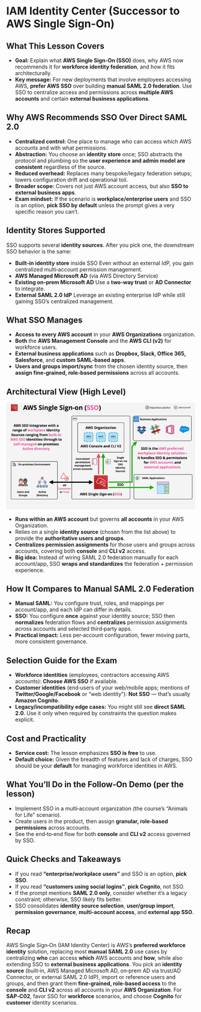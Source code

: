 # IAM Identity Center (Successor to AWS Single Sign-On)

## What This Lesson Covers

- **Goal:** Explain what **AWS Single Sign‑On (SSO)** does, why AWS now recommends it for **workforce identity federation**, and how it fits architecturally.
- **Key message:** For new deployments that involve employees accessing AWS, **prefer AWS SSO** over building **manual SAML 2.0 federation**. Use SSO to centralize access and permissions across **multiple AWS accounts** and certain **external business applications**.

## Why AWS Recommends SSO Over Direct SAML 2.0

- **Centralized control:** One place to manage who can access which AWS accounts and with what permissions.
- **Abstraction:** You choose an **identity store** once; SSO abstracts the protocol and plumbing so the **user experience and admin model are consistent** regardless of the source.
- **Reduced overhead:** Replaces many bespoke/legacy federation setups; lowers configuration drift and operational toil.
- **Broader scope:** Covers not just AWS account access, but also **SSO to external business apps**.
- **Exam mindset:** If the scenario is **workplace/enterprise users** and SSO is an option, **pick SSO by default** unless the prompt gives a very specific reason you can’t.

## Identity Stores Supported

SSO supports several **identity sources**. After you pick one, the downstream SSO behavior is the same:

- **Built‑in identity store** inside SSO
  Even without an external IdP, you gain centralized multi‑account permission management.
- **AWS Managed Microsoft AD** (via AWS Directory Service)
- **Existing on‑prem Microsoft AD**
  Use a **two‑way trust** or **AD Connector** to integrate.
- **External SAML 2.0 IdP**
  Leverage an existing enterprise IdP while still gaining SSO’s centralized management.

## What SSO Manages

- **Access to every AWS account** in your **AWS Organizations** organization.
- **Both** the **AWS Management Console** and the **AWS CLI (v2)** for workforce users.
- **External business applications** such as **Dropbox, Slack, Office 365, Salesforce**, and **custom SAML‑based apps**.
- **Users and groups import/sync** from the chosen identity source, then **assign fine‑grained, role‑based permissions** across all accounts.

## Architectural View (High Level)

![alt text](image-2.png)

- **Runs within an AWS account** but governs **all accounts** in your AWS Organization.
- Relies on a single **identity source** (chosen from the list above) to provide the **authoritative users and groups**.
- **Centralizes permission assignments** for those users and groups across accounts, covering both **console** and **CLI v2** access.
- **Big idea:** Instead of wiring SAML 2.0 federation manually for each account/app, SSO **wraps and standardizes** the federation + permission experience.

## How It Compares to Manual SAML 2.0 Federation

- **Manual SAML:** You configure trust, roles, and mappings per account/app, and each IdP can differ in details.
- **SSO:** You configure **once** against your identity source; SSO then **normalizes** federation flows and **centralizes** permission assignments across accounts and selected third‑party apps.
- **Practical impact:** Less per‑account configuration, fewer moving parts, more consistent governance.

## Selection Guide for the Exam

- **Workforce identities** (employees, contractors accessing AWS accounts): **Choose AWS SSO** if available.
- **Customer identities** (end‑users of your web/mobile apps; mentions of **Twitter/Google/Facebook** or “web identity”): **Not SSO** — that’s usually **Amazon Cognito**.
- **Legacy/incompatibility edge cases:** You might still see **direct SAML 2.0**. Use it only when required by constraints the question makes explicit.

## Cost and Practicality

- **Service cost:** The lesson emphasizes **SSO is free** to use.
- **Default choice:** Given the breadth of features and lack of charges, SSO should be your **default** for managing workforce identities in AWS.

## What You’ll Do in the Follow‑On Demo (per the lesson)

- Implement SSO in a multi‑account organization (the course’s “Animals for Life” scenario).
- Create users in the product, then assign **granular, role‑based permissions** across accounts.
- See the end‑to‑end flow for both **console** and **CLI v2** access governed by SSO.

## Quick Checks and Takeaways

- If you read **“enterprise/workplace users”** and SSO is an option, **pick SSO**.
- If you read **“customers using social logins”**, **pick Cognito**, not SSO.
- If the prompt mentions **SAML 2.0 only**, consider whether it’s a legacy constraint; otherwise, SSO likely fits better.
- SSO consolidates **identity source selection**, **user/group import**, **permission governance**, **multi‑account access**, and **external app SSO**.

## Recap

AWS Single Sign‑On (IAM Identity Center) is AWS’s **preferred workforce identity** solution, replacing most **manual SAML 2.0** use cases by centralizing **who** can access **which** AWS accounts and **how**, while also extending SSO to **external business applications**. You pick an **identity source** (built‑in, AWS Managed Microsoft AD, on‑prem AD via trust/AD Connector, or external SAML 2.0 IdP), import or reference users and groups, and then grant them **fine‑grained, role‑based access** to the **console** and **CLI v2** across all accounts in your **AWS Organization**. For **SAP‑C02**, favor SSO for **workforce** scenarios, and choose **Cognito** for **customer** identity scenarios.

